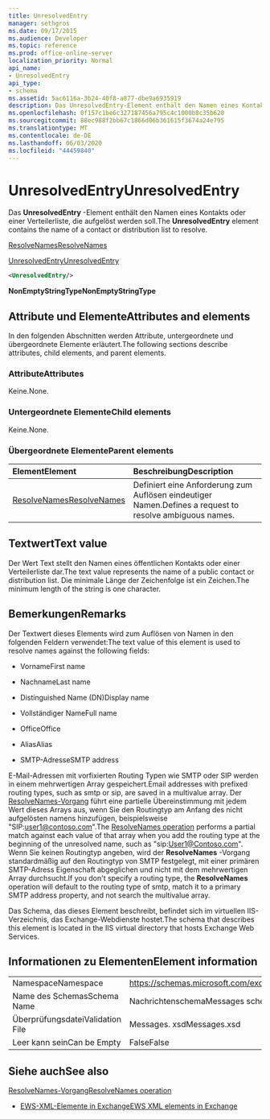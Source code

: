 ```yaml
---
title: UnresolvedEntry
manager: sethgros
ms.date: 09/17/2015
ms.audience: Developer
ms.topic: reference
ms.prod: office-online-server
localization_priority: Normal
api_name:
- UnresolvedEntry
api_type:
- schema
ms.assetid: 5ac6116a-3b24-40f8-a877-dbe9a6935919
description: Das UnresolvedEntry-Element enthält den Namen eines Kontakts oder einer Verteilerliste, die aufgelöst werden soll.
ms.openlocfilehash: 0f157c1be6c327187456a795c4c1000b8c35b620
ms.sourcegitcommit: 88ec988f2bb67c1866d06b361615f3674a24e795
ms.translationtype: MT
ms.contentlocale: de-DE
ms.lasthandoff: 06/03/2020
ms.locfileid: "44459840"
---
```

# <a name="unresolvedentry"></a><span data-ttu-id="2fc51-103">UnresolvedEntry</span><span class="sxs-lookup"><span data-stu-id="2fc51-103">UnresolvedEntry</span></span>

<span data-ttu-id="2fc51-104">Das **UnresolvedEntry** -Element enthält den Namen eines Kontakts oder einer Verteilerliste, die aufgelöst werden soll.</span><span class="sxs-lookup"><span data-stu-id="2fc51-104">The **UnresolvedEntry** element contains the name of a contact or distribution list to resolve.</span></span> 
  
[<span data-ttu-id="2fc51-105">ResolveNames</span><span class="sxs-lookup"><span data-stu-id="2fc51-105">ResolveNames</span></span>](resolvenames.md)
  
[<span data-ttu-id="2fc51-106">UnresolvedEntry</span><span class="sxs-lookup"><span data-stu-id="2fc51-106">UnresolvedEntry</span></span>](unresolvedentry.md)
  
```xml
<UnresolvedEntry/>
```

 <span data-ttu-id="2fc51-107">**NonEmptyStringType**</span><span class="sxs-lookup"><span data-stu-id="2fc51-107">**NonEmptyStringType**</span></span>
## <a name="attributes-and-elements"></a><span data-ttu-id="2fc51-108">Attribute und Elemente</span><span class="sxs-lookup"><span data-stu-id="2fc51-108">Attributes and elements</span></span>

<span data-ttu-id="2fc51-109">In den folgenden Abschnitten werden Attribute, untergeordnete und übergeordnete Elemente erläutert.</span><span class="sxs-lookup"><span data-stu-id="2fc51-109">The following sections describe attributes, child elements, and parent elements.</span></span>
  
### <a name="attributes"></a><span data-ttu-id="2fc51-110">Attribute</span><span class="sxs-lookup"><span data-stu-id="2fc51-110">Attributes</span></span>

<span data-ttu-id="2fc51-111">Keine.</span><span class="sxs-lookup"><span data-stu-id="2fc51-111">None.</span></span>
  
### <a name="child-elements"></a><span data-ttu-id="2fc51-112">Untergeordnete Elemente</span><span class="sxs-lookup"><span data-stu-id="2fc51-112">Child elements</span></span>

<span data-ttu-id="2fc51-113">Keine.</span><span class="sxs-lookup"><span data-stu-id="2fc51-113">None.</span></span>
  
### <a name="parent-elements"></a><span data-ttu-id="2fc51-114">Übergeordnete Elemente</span><span class="sxs-lookup"><span data-stu-id="2fc51-114">Parent elements</span></span>

|<span data-ttu-id="2fc51-115">**Element**</span><span class="sxs-lookup"><span data-stu-id="2fc51-115">**Element**</span></span>|<span data-ttu-id="2fc51-116">**Beschreibung**</span><span class="sxs-lookup"><span data-stu-id="2fc51-116">**Description**</span></span>|
|:-----|:-----|
|[<span data-ttu-id="2fc51-117">ResolveNames</span><span class="sxs-lookup"><span data-stu-id="2fc51-117">ResolveNames</span></span>](resolvenames.md) <br/> |<span data-ttu-id="2fc51-118">Definiert eine Anforderung zum Auflösen eindeutiger Namen.</span><span class="sxs-lookup"><span data-stu-id="2fc51-118">Defines a request to resolve ambiguous names.</span></span>  <br/> |
   
## <a name="text-value"></a><span data-ttu-id="2fc51-119">Textwert</span><span class="sxs-lookup"><span data-stu-id="2fc51-119">Text value</span></span>

<span data-ttu-id="2fc51-120">Der Wert Text stellt den Namen eines öffentlichen Kontakts oder einer Verteilerliste dar.</span><span class="sxs-lookup"><span data-stu-id="2fc51-120">The text value represents the name of a public contact or distribution list.</span></span> <span data-ttu-id="2fc51-121">Die minimale Länge der Zeichenfolge ist ein Zeichen.</span><span class="sxs-lookup"><span data-stu-id="2fc51-121">The minimum length of the string is one character.</span></span>
  
## <a name="remarks"></a><span data-ttu-id="2fc51-122">Bemerkungen</span><span class="sxs-lookup"><span data-stu-id="2fc51-122">Remarks</span></span>

<span data-ttu-id="2fc51-123">Der Textwert dieses Elements wird zum Auflösen von Namen in den folgenden Feldern verwendet:</span><span class="sxs-lookup"><span data-stu-id="2fc51-123">The text value of this element is used to resolve names against the following fields:</span></span>
  
- <span data-ttu-id="2fc51-124">Vorname</span><span class="sxs-lookup"><span data-stu-id="2fc51-124">First name</span></span>
    
- <span data-ttu-id="2fc51-125">Nachname</span><span class="sxs-lookup"><span data-stu-id="2fc51-125">Last name</span></span>
    
- <span data-ttu-id="2fc51-126">Distinguished Name (DN)</span><span class="sxs-lookup"><span data-stu-id="2fc51-126">Display name</span></span>
    
- <span data-ttu-id="2fc51-127">Vollständiger Name</span><span class="sxs-lookup"><span data-stu-id="2fc51-127">Full name</span></span>
    
- <span data-ttu-id="2fc51-128">Office</span><span class="sxs-lookup"><span data-stu-id="2fc51-128">Office</span></span>
    
- <span data-ttu-id="2fc51-129">Alias</span><span class="sxs-lookup"><span data-stu-id="2fc51-129">Alias</span></span>
    
- <span data-ttu-id="2fc51-130">SMTP-Adresse</span><span class="sxs-lookup"><span data-stu-id="2fc51-130">SMTP address</span></span>
    
<span data-ttu-id="2fc51-131">E-Mail-Adressen mit vorfixierten Routing Typen wie SMTP oder SIP werden in einem mehrwertigen Array gespeichert.</span><span class="sxs-lookup"><span data-stu-id="2fc51-131">Email addresses with prefixed routing types, such as smtp or sip, are saved in a multivalue array.</span></span> <span data-ttu-id="2fc51-132">Der [ResolveNames-Vorgang](resolvenames-operation.md) führt eine partielle Übereinstimmung mit jedem Wert dieses Arrays aus, wenn Sie den Routingtyp am Anfang des nicht aufgelösten namens hinzufügen, beispielsweise "SIP:user1@contoso.com".</span><span class="sxs-lookup"><span data-stu-id="2fc51-132">The [ResolveNames operation](resolvenames-operation.md) performs a partial match against each value of that array when you add the routing type at the beginning of the unresolved name, such as "sip:User1@Contoso.com".</span></span> <span data-ttu-id="2fc51-133">Wenn Sie keinen Routingtyp angeben, wird der **ResolveNames** -Vorgang standardmäßig auf den Routingtyp von SMTP festgelegt, mit einer primären SMTP-Adress Eigenschaft abgeglichen und nicht mit dem mehrwertigen Array durchsucht.</span><span class="sxs-lookup"><span data-stu-id="2fc51-133">If you don't specify a routing type, the **ResolveNames** operation will default to the routing type of smtp, match it to a primary SMTP address property, and not search the multivalue array.</span></span> 
  
<span data-ttu-id="2fc51-134">Das Schema, das dieses Element beschreibt, befindet sich im virtuellen IIS-Verzeichnis, das Exchange-Webdienste hostet.</span><span class="sxs-lookup"><span data-stu-id="2fc51-134">The schema that describes this element is located in the IIS virtual directory that hosts Exchange Web Services.</span></span>
  
## <a name="element-information"></a><span data-ttu-id="2fc51-135">Informationen zu Elementen</span><span class="sxs-lookup"><span data-stu-id="2fc51-135">Element information</span></span>

|||
|:-----|:-----|
|<span data-ttu-id="2fc51-136">Namespace</span><span class="sxs-lookup"><span data-stu-id="2fc51-136">Namespace</span></span>  <br/> |https://schemas.microsoft.com/exchange/services/2006/messages  <br/> |
|<span data-ttu-id="2fc51-137">Name des Schemas</span><span class="sxs-lookup"><span data-stu-id="2fc51-137">Schema Name</span></span>  <br/> |<span data-ttu-id="2fc51-138">Nachrichtenschema</span><span class="sxs-lookup"><span data-stu-id="2fc51-138">Messages schema</span></span>  <br/> |
|<span data-ttu-id="2fc51-139">Überprüfungsdatei</span><span class="sxs-lookup"><span data-stu-id="2fc51-139">Validation File</span></span>  <br/> |<span data-ttu-id="2fc51-140">Messages. xsd</span><span class="sxs-lookup"><span data-stu-id="2fc51-140">Messages.xsd</span></span>  <br/> |
|<span data-ttu-id="2fc51-141">Leer kann sein</span><span class="sxs-lookup"><span data-stu-id="2fc51-141">Can be Empty</span></span>  <br/> |<span data-ttu-id="2fc51-142">False</span><span class="sxs-lookup"><span data-stu-id="2fc51-142">False</span></span>  <br/> |
   
## <a name="see-also"></a><span data-ttu-id="2fc51-143">Siehe auch</span><span class="sxs-lookup"><span data-stu-id="2fc51-143">See also</span></span>



[<span data-ttu-id="2fc51-144">ResolveNames-Vorgang</span><span class="sxs-lookup"><span data-stu-id="2fc51-144">ResolveNames operation</span></span>](resolvenames-operation.md)


- [<span data-ttu-id="2fc51-145">EWS-XML-Elemente in Exchange</span><span class="sxs-lookup"><span data-stu-id="2fc51-145">EWS XML elements in Exchange</span></span>](ews-xml-elements-in-exchange.md)

